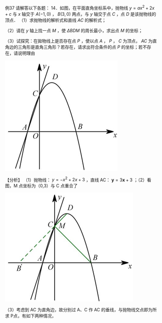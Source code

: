 例37 请解答以下各题： 14．如图，在平面直角坐标系中，抛物线 $y = a x ^ { 2 } + 2 x + c$ 与 $x$ 轴交于 $A ( - 1 , 0 )$ ， $B ( 3 , 0 )$ 两点，与 $y$ 轴交于点 $C$ ，点 $D$ 是该抛物线的顶点．
（1）求抛物线的解析式和直线 $A C$ 的解析式；

（2）请在 $y$ 轴上找一点 $M$ ，使 $\Delta B D M$ 的周长最小，求出点 $M$ 的坐标；

（3）试探究：在拋物线上是否存在点 $P$ ，使以点 $A$ ， $P$ ， $C$ 为顶点， $A C$ 为直角边的三角形是直角三角形？若存在，请求出符合条件的点 $P$ 的坐标；若不存在，请说明理由

![](<../../qs_image_DB/专题3-2_一网打尽14类·二次函数的存在性问题（解析版）_/e15e1b6eb2410993846e770379c9783557a4a67fb33dbb32b044a9b0ce3a6fb2.jpg>)

【分析】
（1）抛物线： $y = - x ^ { 2 } + 2 x + 3$ ，直线 AC： $\scriptstyle \mathbf { y } = 3 \mathbf { x } + 3$ ；（2）看图，M 点坐标为（0,3）与 C 点重合了

![](<../../qs_image_DB/专题3-2_一网打尽14类·二次函数的存在性问题（解析版）_/8587781760e0a7ee73d05d24d5105d2ac4ca5362a0e0adde0eafe3eabf9b1311.jpg>)

（3）考虑到 AC 为直角边，故分别过 A、C 作 AC 的垂线，与抛物线交点即为所求 P点，有如下两种情况，
